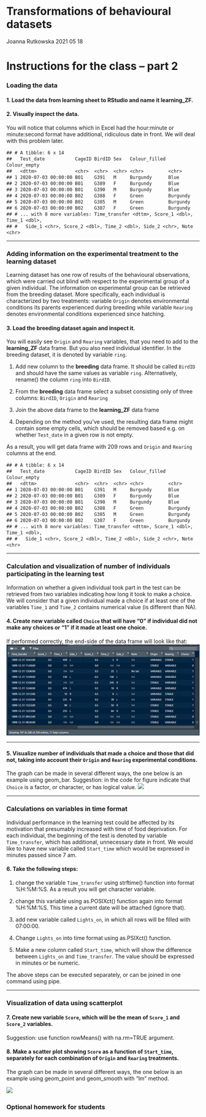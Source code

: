 Transformations of behavioural datasets
================
Joanna Rutkowska
2021 05 18

# Instructions for the class – part 2

### Loading the data

#### 1. Load the data from learning sheet to RStudio and name it **learning\_ZF**.

#### 2. Visually inspect the data.

You will notice that columns which in Excel had the hour:minute or
minute:second format have additional, ridiculous date in front. We will
deal with this problem later.

    ## # A tibble: 6 x 14
    ##   Test_date           CageID BirdID Sex   Colour_filled Colour_empty
    ##   <dttm>              <chr>  <chr>  <chr> <chr>         <chr>       
    ## 1 2020-07-03 00:00:00 B01    G391   M     Burgundy      Blue        
    ## 2 2020-07-03 00:00:00 B01    G389   F     Burgundy      Blue        
    ## 3 2020-07-03 00:00:00 B01    G390   M     Burgundy      Blue        
    ## 4 2020-07-03 00:00:00 B02    G388   F     Green         Burgundy    
    ## 5 2020-07-03 00:00:00 B02    G385   M     Green         Burgundy    
    ## 6 2020-07-03 00:00:00 B02    G387   F     Green         Burgundy    
    ## # ... with 8 more variables: Time_transfer <dttm>, Score_1 <dbl>, Time_1 <dbl>,
    ## #   Side_1 <chr>, Score_2 <dbl>, Time_2 <dbl>, Side_2 <chr>, Note <chr>

------------------------------------------------------------------------

### Adding information on the experimental treatment to the learning dataset

Learning dataset has one row of results of the behavioural observations,
which were carried out blind with respect to the experimental group of a
given individual. The information on experimental group can be retrieved
from the breeding dataset. More specifically, each individual is
characterized by two treatments: variable `Origin` denotes environmental
conditions its parents experienced during breeding while variable
`Rearing` denotes environmental conditions experienced since hatching.

#### 3. Load the breeding dataset again and inspect it.

You will easily see `Origin` and `Rearing` variables, that you need to
add to the **learning\_ZF** data frame. But you also need individual
identifier. In the breeding dataset, it is denoted by variable `ring`.

1.  Add new column to the **breeding** data frame. It should be called
    `BirdID` and should have the same values as variable `ring`.
    Alternatively, rename() the column `ring` into `BirdID`.

2.  From the **breeding** data frame select a subset consisting only of
    three columns: `BirdID`, `Origin` and `Rearing`

3.  Join the above data frame to the **learning\_ZF** data frame

4.  Depending on the method you’ve used, the resulting data frame might
    contain some empty cells, which should be removed based e.g. on
    whether `Test_date` in a given row is not empty.

As a result, you will get data frame with 209 rows and `Origin` and
`Rearing` columns at the end.

    ## # A tibble: 6 x 14
    ##   Test_date           CageID BirdID Sex   Colour_filled Colour_empty
    ##   <dttm>              <chr>  <chr>  <chr> <chr>         <chr>       
    ## 1 2020-07-03 00:00:00 B01    G391   M     Burgundy      Blue        
    ## 2 2020-07-03 00:00:00 B01    G389   F     Burgundy      Blue        
    ## 3 2020-07-03 00:00:00 B01    G390   M     Burgundy      Blue        
    ## 4 2020-07-03 00:00:00 B02    G388   F     Green         Burgundy    
    ## 5 2020-07-03 00:00:00 B02    G385   M     Green         Burgundy    
    ## 6 2020-07-03 00:00:00 B02    G387   F     Green         Burgundy    
    ## # ... with 8 more variables: Time_transfer <dttm>, Score_1 <dbl>, Time_1 <dbl>,
    ## #   Side_1 <chr>, Score_2 <dbl>, Time_2 <dbl>, Side_2 <chr>, Note <chr>

------------------------------------------------------------------------

### Calculation and visualization of number of individuals participating in the learning test

Information on whether a given individual took part in the test can be
retrieved from two variables indicating how long it took to make a
choice. We will consider that a given individual made a choice if at
least one of the variables `Time_1` and `Time_2` contains numerical
value (is different than NA).

#### 4. Create new variable called `Choice` that will have “0” if individual did not make any choices or “1” if it made at least one choice.

If performed correctly, the end-side of the data frame will look like
that: ![](table_w_choice.png)

------------------------------------------------------------------------

#### 5. Visualize number of individuals that made a choice and those that did not, taking into account their `Origin` and `Rearing` experimental conditions.

The graph can be made in several different ways, the one below is an
example using geom\_bar. Suggestion: in the code for figure indicate
that `Choice` is a factor, or character, or has logical value.
![](Class_2_files/figure-gfm/visulaisation%20of%20the%20above-1.png)<!-- -->

------------------------------------------------------------------------

### Calculations on variables in time format

Individual performance in the learning test could be affected by its
motivation that presumably increased with time of food deprivation. For
each individual, the beginning of the test is denoted by variable
`Time_transfer`, which has additional, unnecessary date in front. We
would like to have new variable called `Start_time` which would be
expressed in minutes passed since 7 am.

#### 6. Take the following steps:

1.  change the variable `Time_transfer` using strftime() function into
    format %H:%M:%S. As a result you will get character variable.

2.  change this variable using as.POSIXct() function again into format
    %H:%M:%S. This time a current date will be attached (ignore that).

3.  add new variable called `Lights_on`, in which all rows will be
    filled with 07:00:00.

4.  Change `Lights_on` into time format using as.PSIXct() function.

5.  Make a new column called `Start_time`, which will show the
    difference between `Lights_on` and `Time_transfer`. The value should
    be expressed in minutes or be numeric.

The above steps can be executed separately, or can be joined in one
command using pipe.

------------------------------------------------------------------------

### Visualization of data using scatterplot

#### 7. Create new variable `Score`, which will be the mean of `Score_1` and `Score_2` variables.

Suggestion: use function rowMeans() with na.rm=TRUE argument.

#### 8. Make a scatter plot showing `Score` as a function of `Start_time`, separately for each combination of `Origin` and `Rearing` treatments.

The graph can be made in several different ways, the one below is an
example using geom\_point and geom\_smooth with “lm” method.

![](Class_2_files/figure-gfm/Scatter%20plot%20showing%20outcome%20of%20the%20test%20over%20the%20time%20of%20test%20initiation-1.png)<!-- -->

### Optional homework for students
